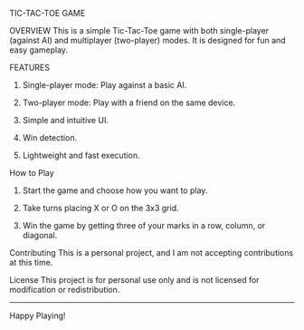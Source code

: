 TIC-TAC-TOE GAME

OVERVIEW
This is a simple Tic-Tac-Toe game with both single-player (against AI) and multiplayer (two-player) modes. It is designed for fun and easy gameplay.

FEATURES
1. Single-player mode: Play against a basic AI.

2. Two-player mode: Play with a friend on the same device.

3. Simple and intuitive UI.

4. Win detection.

5. Lightweight and fast execution.


How to Play
1. Start the game and choose how you want to play.

2. Take turns placing X or O on the 3x3 grid.

3. Win the game by getting three of your marks in a row, column, or diagonal.



Contributing
This is a personal project, and I am not accepting contributions at this time.

License
This project is for personal use only and is not licensed for modification or redistribution.


---

Happy Playing!

